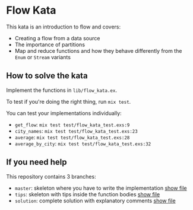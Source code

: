 # Flow Kata

This kata is an introduction to flow and covers:

 * Creating a flow from a data source
 * The importance of partitions
 * Map and reduce functions and how they behave differently from the `Enum` or `Stream` variants

## How to solve the kata

Implement the functions in `lib/flow_kata.ex`.

To test if you're doing the right thing, run `mix test`.

You can test your implementations individually:

 * `get_flow`: `mix test test/flow_kata_test.exs:9`
 * `city_names`: `mix test test/flow_kata_test.exs:23`
 * `average`: `mix test test/flow_kata_test.exs:28`
 * `average_by_city`: `mix test test/flow_kata_test.exs:32`

## If you need help

This repository contains 3 branches:

 * `master`: skeleton where you have to write the implementation [show file](https://github.com/hh-ex/flow-kata/blob/master/lib/flow_kata.ex)
 * `tips`: skeleton with tips inside the function bodies [show file](https://github.com/hh-ex/flow-kata/blob/tips/lib/flow_kata.ex)
 * `solution`: complete solution with explanatory comments [show file](https://github.com/hh-ex/flow-kata/blob/solution/lib/flow_kata.ex)
